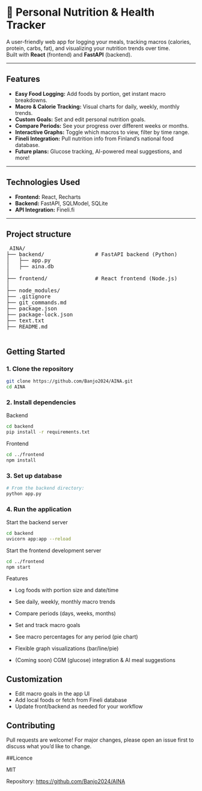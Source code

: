 # 🥗 Personal Nutrition & Health Tracker

A user-friendly web app for logging your meals, tracking macros (calories, protein, carbs, fat), and visualizing your nutrition trends over time.  
Built with **React** (frontend) and **FastAPI** (backend).

---

## Features

- **Easy Food Logging:** Add foods by portion, get instant macro breakdowns.
- **Macro & Calorie Tracking:** Visual charts for daily, weekly, monthly trends.
- **Custom Goals:** Set and edit personal nutrition goals.
- **Compare Periods:** See your progress over different weeks or months.
- **Interactive Graphs:** Toggle which macros to view, filter by time range.
- **Fineli Integration:** Pull nutrition info from Finland’s national food database.
- **Future plans:** Glucose tracking, AI-powered meal suggestions, and more!

---

## Technologies Used

- **Frontend:** React, Recharts
- **Backend:** FastAPI, SQLModel, SQLite
- **API Integration:** Fineli.fi

---

## Project structure

<pre> AINA/
├── backend/                # FastAPI backend (Python)
│   ├── app.py
│   ├── aina.db
│
├── frontend/               # React frontend (Node.js)
│
├── node_modules/
├── .gitignore
├── git_commands.md
├── package.json
├── package-lock.json
├── text.txt
├── README.md
 </pre>

## Getting Started

### 1. Clone the repository

```bash
git clone https://github.com/Banjo2024/AINA.git
cd AINA
```
### 2. Install dependencies
  Backend

```bash
cd backend
pip install -r requirements.txt
```
   Frontend

```bash
cd ../frontend
npm install
```

### 3. Set up database
```bash
# From the backend directory:
python app.py
```

### 4. Run the application

Start the backend server

```bash
cd backend
uvicorn app:app --reload
```

Start the frontend development server

```bash
cd ../frontend
npm start
```

Features
- Log foods with portion size and date/time

- See daily, weekly, monthly macro trends

- Compare periods (days, weeks, months)

- Set and track macro goals

- See macro percentages for any period (pie chart)

- Flexible graph visualizations (bar/line/pie)

- (Coming soon) CGM (glucose) integration & AI meal suggestions

## Customization

- Edit macro goals in the app UI
- Add local foods or fetch from Fineli database
- Update front/backend as needed for your workflow

## Contributing

Pull requests are welcome! For major changes, please open an issue first to discuss what you’d like to change.

##Licence

MIT

Repository: https://github.com/Banjo2024/AINA








   

  





